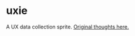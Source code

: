 # uxie
A UX data collection sprite. [Original thoughts here.](https://gist.github.com/javakat/48b5e843e4d7a3a1d21d)
